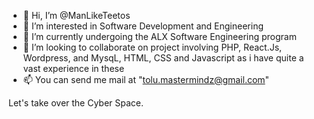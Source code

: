 - 👋 Hi, I’m @ManLikeTeetos
- 👀 I’m interested in Software Development and Engineering
- 🌱 I’m currently undergoing the ALX Software Engineering program
- 💞️ I’m looking to collaborate on project involving PHP, React.Js, Wordpress, and MysqL, HTML, CSS and Javascript as i have quite a vast experience in these
- 📫 You can send me mail at "tolu.mastermindz@gmail.com"

Let's take over the Cyber Space.
